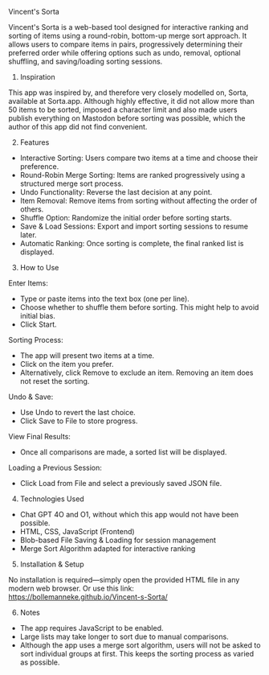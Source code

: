Vincent's Sorta

Vincent's Sorta is a web-based tool designed for interactive ranking and sorting of items using a round-robin, bottom-up merge sort approach. It allows users to compare items in pairs, progressively determining their preferred order while offering options such as undo, removal, optional shuffling, and saving/loading sorting sessions.

1.	Inspiration

This app was inspired by, and therefore very closely modelled on, Sorta, available at Sorta.app. Although highly effective, it did not allow more than 50 items to be sorted, imposed a character limit and also made users publish everything on Mastodon before sorting was possible, which the author of this app did not find convenient.

2.	Features

-	Interactive Sorting: Users compare two items at a time and choose their preference.
-	Round-Robin Merge Sorting: Items are ranked progressively using a structured merge sort process.
-	Undo Functionality: Reverse the last decision at any point.
-	Item Removal: Remove items from sorting without affecting the order of others.
-	Shuffle Option: Randomize the initial order before sorting starts.
-	Save & Load Sessions: Export and import sorting sessions to resume later.
-	Automatic Ranking: Once sorting is complete, the final ranked list is displayed.

3.	How to Use

Enter Items:

-	Type or paste items into the text box (one per line).
-	Choose whether to shuffle them before sorting. This might help to avoid initial bias.
-	Click Start.

Sorting Process:

-	The app will present two items at a time.
-	Click on the item you prefer.
-	Alternatively, click Remove to exclude an item. Removing an item does not reset the sorting.

Undo & Save:

-	Use Undo to revert the last choice.
-	Click Save to File to store progress.

View Final Results:

-	Once all comparisons are made, a sorted list will be displayed.

Loading a Previous Session:

-	Click Load from File and select a previously saved JSON file.

4.	Technologies Used

-	Chat GPT 4O and O1, without which this app would not have been possible.
-	HTML, CSS, JavaScript (Frontend)
-	Blob-based File Saving & Loading for session management
-	Merge Sort Algorithm adapted for interactive ranking

5.	Installation & Setup

No installation is required—simply open the provided HTML file in any modern web browser. Or use this link:
https://bollemanneke.github.io/Vincent-s-Sorta/


6.	Notes

-	The app requires JavaScript to be enabled.
-	Large lists may take longer to sort due to manual comparisons.
-	Although the app uses a merge sort algorithm, users will not be asked to sort individual groups at first. This keeps the sorting process as varied as possible.
